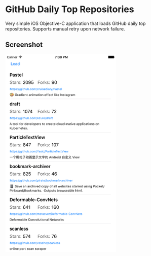 # GitHub Daily Top Repositories
Very simple iOS Objective-C application that loads GitHub daily top repositories. Supports manual retry upon network failure.
## Screenshot
<img src="https://raw.githubusercontent.com/artemik/github-top-ios/master/readme-images/main.png" width="350">
